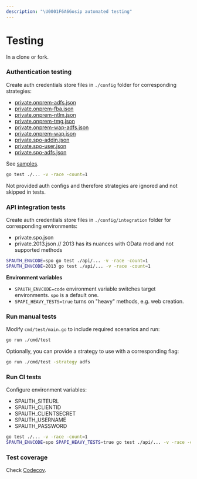 ```yaml
---
description: "\U0001F6A6Gosip automated testing"
---
```


# Testing

In a clone or fork.

### Authentication testing

Create auth credentials store files in `./config` folder for corresponding strategies:

* [private.onprem-adfs.json](../auth/strategies/adfs.md#on-premises-configuration)
* [private.onprem-fba.json](../auth/strategies/fba.md#json)
* [private.onprem-ntlm.json](../auth/strategies/ntlm.md#json)
* [private.onprem-tmg.json](../auth/strategies/tmg.md#json)
* [private.onprem-wap-adfs.json](../auth/strategies/adfs.md#on-premises-behing-wap-configuration)
* [private.onprem-wap.json](../auth/strategies/adfs.md#on-premises-behing-wap-configuration)
* [private.spo-addin.json](../auth/strategies/addin.md#json)
* [private.spo-user.json](../auth/strategies/saml.md#json)
* [private.spo-adfs.json](../auth/strategies/adfs.md#sharepoint-online-configuration)

See [samples](./config/samples).

```bash
go test ./... -v -race -count=1
```

Not provided auth configs and therefore strategies are ignored and not skipped in tests.

### API integration tests

Create auth credentials store files in `./config/integration` folder for corresponding environments:

* private.spo.json
* private.2013.json // 2013 has its nuances with OData mod and not supported methods

```bash
SPAUTH_ENVCODE=spo go test ./api/... -v -race -count=1
SPAUTH_ENVCODE=2013 go test ./api/... -v -race -count=1
```

**Environment variables**

* `SPAUTH_ENVCODE=code` environment variable switches target environments. `spo` is a default one.
* `SPAPI_HEAVY_TESTS=true` turns on "heavy" methods, e.g. web creation.

### Run manual tests

Modify `cmd/test/main.go` to include required scenarios and run:

```bash
go run ./cmd/test
```

Optionally, you can provide a strategy to use with a corresponding flag:

```bash
go run ./cmd/test -strategy adfs
```

### Run CI tests

Configure environment variables:

* SPAUTH\_SITEURL
* SPAUTH\_CLIENTID
* SPAUTH\_CLIENTSECRET
* SPAUTH\_USERNAME
* SPAUTH\_PASSWORD

```bash
go test ./... -v -race -count=1
SPAUTH_ENVCODE=spo SPAPI_HEAVY_TESTS=true go test ./api/... -v -race -count=1
```

### Test coverage

Check [Codecov](https://codecov.io/gh/koltyakov/gosip).

